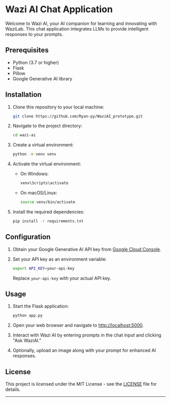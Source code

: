 # Wazi AI Chat Application

Welcome to Wazi AI, your AI companion for learning and innovating with WaziLab. This chat application integrates LLMs to provide intelligent responses to your prompts.

## Prerequisites

- Python (3.7 or higher)
- Flask
- Pillow
- Google Generative AI library

## Installation

1. Clone this repository to your local machine:

   ```bash
   git clone https://github.com/Ryan-py/WaziAI_prototype.git
   ```

2. Navigate to the project directory:

   ```bash
   cd wazi-ai
   ```

3. Create a virtual environment:

   ```bash
   python -m venv venv
   ```

4. Activate the virtual environment:

   - On Windows:

     ```bash
     venv\Scripts\activate
     ```

   - On macOS/Linux:

     ```bash
     source venv/bin/activate
     ```

5. Install the required dependencies:

   ```bash
   pip install -r requirements.txt
   ```

## Configuration

1. Obtain your Google Generative AI API key from [Google Cloud Console]([https://console.cloud.google.com/](https://ai.google.dev/?utm_source=google&utm_medium=cpc&utm_campaign=brand_core_brand&gad_source=1&gclid=CjwKCAiAiP2tBhBXEiwACslfngAxn-QUwOMi3vFIsxbRWJ-hGAJDWscx-xsz5bmsFEyGWgYeqx1WXRoCY2EQAvD_BwE)).

2. Set your API key as an environment variable:

   ```bash
   export API_KEY=your-api-key
   ```

   Replace `your-api-key` with your actual API key.

## Usage

1. Start the Flask application:

   ```bash
   python app.py
   ```

2. Open your web browser and navigate to [http://localhost:5000](http://localhost:5000).

3. Interact with Wazi AI by entering prompts in the chat input and clicking "Ask WaziAI."

4. Optionally, upload an image along with your prompt for enhanced AI responses.

## License

This project is licensed under the MIT License - see the [LICENSE](LICENSE) file for details.

---
